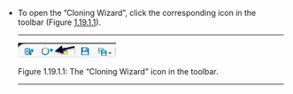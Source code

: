 

-   To open the ”Cloning Wizard”, click the corresponding icon in the
    toolbar (Figure [1.19.1.1](#x1-87001r1)).

    ------------------------------------------------------------------------

    <div class="figure">

    <span id="x1-87001r1"></span>
    ![PIC](../../../pictures/cloning_wizard_screenshots/clone_icon.png)
    <div class="caption">

    <span class="id">Figure 1.19.1.1: </span><span class="content">The
    “Cloning Wizard” icon in the toolbar.</span>

    </div>

    </div>

    ------------------------------------------------------------------------
